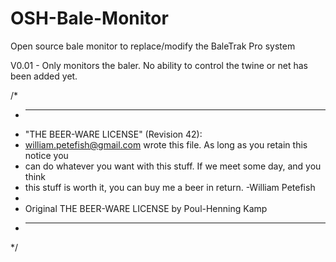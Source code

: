 # OSH-Bale-Monitor
Open source bale monitor to replace/modify the BaleTrak Pro system


V0.01 - Only monitors the baler. No ability to control the twine or net has been added yet.



/*
 * ----------------------------------------------------------------------------
 * "THE BEER-WARE LICENSE" (Revision 42):
 * <william.petefish@gmail.com> wrote this file.  As long as you retain this notice you
 * can do whatever you want with this stuff. If we meet some day, and you think
 * this stuff is worth it, you can buy me a beer in return.   -William Petefish
 *
 * Original THE BEER-WARE LICENSE by Poul-Henning Kamp
 * ----------------------------------------------------------------------------
 */
